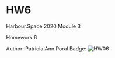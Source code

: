 # HW6

Harbour.Space 2020 Module 3

Homework 6

Author: Patricia Ann Poral
Badge: ![HW06](https://github.com/patriciaporal/HW6/workflows/HW06/badge.svg)

